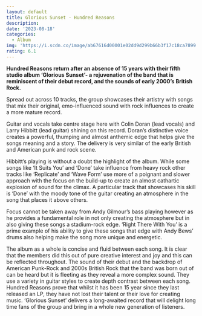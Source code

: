 ```yaml
---
layout: default
title: Glorious Sunset - Hundred Reasons
description:
date: '2023-08-18'
categories:
  - Album
img: 'https://i.scdn.co/image/ab67616d00001e02dd9d299b66b3f17c18ca7899'
rating: 6.1
---
```


**Hundred Reasons return after an absence of 15 years with their fifth studio album ‘Glorious Sunset’- a rejuvenation of the band that is reminiscent of their debut record, and the sounds of early 2000’s British Rock.**

Spread out across 10 tracks, the group showcases their artistry with songs that mix their original, emo-influenced sound with rock influences to create a more mature record.

Guitar and vocals take centre stage here with Colin Doran (lead vocals) and Larry Hibbitt (lead guitar) shining on this record. Doran’s distinctive voice creates a powerful, thumping and almost anthemic edge that helps give the songs meaning and a story. The delivery is very similar of the early British and American punk and rock scene.

Hibbitt’s playing is without a doubt the highlight of the album. While some songs like ‘It Suits You’ and ‘Done’ take influence from heavy rock other tracks like ‘Replicate’ and ‘Wave Form’ use more of a poignant and slower approach with the focus on the build-up to create an almost cathartic explosion of sound for the climax. A particular track that showcases his skill is ‘Done’ with the moody tone of the guitar creating an atmosphere in the song that places it above others.

Focus cannot be taken away from Andy Gilmour’s bass playing however as he provides a fundamental role in not only creating the atmosphere but in also giving these songs a stadium-rock edge. ‘Right There With You’ is a prime example of his ability to give these songs that edge with Andy Bews’ drums also helping make the song more unique and energetic.

The album as a whole is concise and fluid between each song. It is clear that the members did this out of pure creative interest and joy and this can be reflected throughout. The sound of their debut and the backdrop of American Punk-Rock and 2000s British Rock that the band was born out of can be heard but it is fleeting as they reveal a more complex sound. They use a variety in guitar styles to create depth contrast between each song. Hundred Reasons prove that whilst it has been 15 year since they last released an LP, they have not lost their talent or their love for creating music. ‘Glorious Sunset’ delivers a long-awaited record that will delight long time fans of the group and bring in a whole new generation of listeners.
